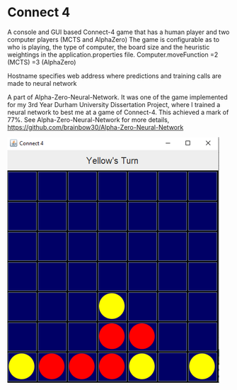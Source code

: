 # Connect 4

A console and GUI based Connect-4 game that has a human player and two computer players (MCTS and AlphaZero) The game is configurable as to who is playing, the type of computer, the board size and the heuristic weightings in the application.properties file.
Computer.moveFunction =2 (MCTS) =3 (AlphaZero)

Hostname specifies web address where predictions and training calls are made to neural network

A part of Alpha-Zero-Neural-Network. It was one of the game implemented for my 3rd Year Durham University Dissertation Project, where I trained a neural network to best me at a game of Connect-4. This achieved a mark of 77%. See Alpha-Zero-Neural-Network for more details, https://github.com/brainbow30/Alpha-Zero-Neural-Network

![Connect-4 GUI"](connect4GUI.png?raw=true "Connect-4 GUI")
